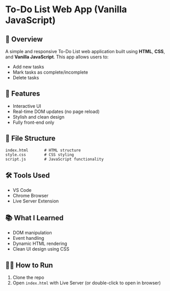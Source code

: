 # To-Do List Web App (Vanilla JavaScript)

## 📌 Overview
A simple and responsive To-Do List web application built using **HTML**, **CSS**, and **Vanilla JavaScript**. This app allows users to:
- Add new tasks
- Mark tasks as complete/incomplete
- Delete tasks

## 🚀 Features
- Interactive UI
- Real-time DOM updates (no page reload)
- Stylish and clean design
- Fully front-end only

## 📂 File Structure
```
index.html       # HTML structure
style.css        # CSS styling
script.js        # JavaScript functionality
```

## 🛠 Tools Used
- VS Code
- Chrome Browser
- Live Server Extension

## 📚 What I Learned
- DOM manipulation
- Event handling
- Dynamic HTML rendering
- Clean UI design using CSS

## 🧑‍💻 How to Run
1. Clone the repo
2. Open `index.html` with Live Server (or double-click to open in browser)
